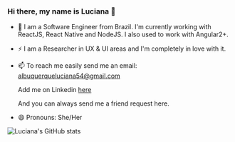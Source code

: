 ### Hi there, my name is Luciana 👋

- 🔭 I am a Software Engineer from Brazil. I'm currently working with ReactJS, React Native and NodeJS. I also used to work with Angular2+.

- ⚡ I am a Researcher in UX & UI areas and I'm completely in love with it. 

- 📫 To reach me easily send me an email: albuquerqueluciana54@gmail.com
     
     Add me on Linkedin [here](https://www.linkedin.com/in/lucianaribeirou/)

     And you can always send me a friend request here.

- 😄 Pronouns: She/Her

![Luciana's GitHub stats](https://github-readme-stats.vercel.app/api?username=lucianaribeiro&show_icons=true&theme=dark)


<!--
**lucianaribeiro/lucianaribeiro** is a ✨ _special_ ✨ repository because its `README.md` (this file) appears on your GitHub profile.

Here are some ideas to get you started:

- 🔭 I’m currently working on ...
- 🌱 I’m currently learning ...
- 👯 I’m looking to collaborate on ...
- 🤔 I’m looking for help with ...
- 💬 Ask me about ...
- 📫 How to reach me: ...
- 😄 Pronouns: ...
- ⚡ Fun fact: ...

-->
